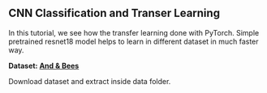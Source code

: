 ## CNN Classification and Transer Learning

In this tutorial, we see how the transfer learning done with PyTorch. Simple pretrained resnet18 model helps to learn in different dataset in much faster way.

**Dataset: [And & Bees](https://www.kaggle.com/datasets/gauravduttakiit/ants-bees)**

Download dataset and extract inside data folder.


